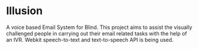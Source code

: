 # Illusion
A voice based Email System for Blind.
This project aims to assist the visually challenged people in carrying out their email related tasks with the help of an IVR. Webkit
speech-to-text and text-to-speech API is being used.
